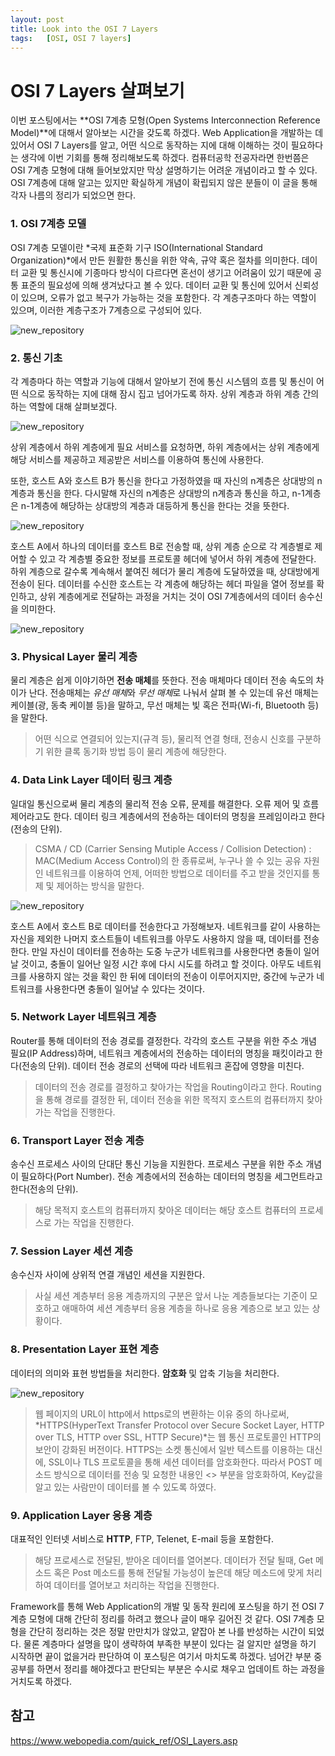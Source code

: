 ```yaml
---
layout: post
title: Look into the OSI 7 Layers
tags:   [OSI, OSI 7 layers]
---
```


# OSI 7 Layers 살펴보기

이번 포스팅에서는 **OSI 7계층 모형(Open Systems Interconnection Reference Model)**에 대해서 알아보는 시간을 갖도록 하겠다. Web Application을 개발하는 데 있어서 OSI 7 Layers를 알고, 어떤 식으로 동작하는 지에 대해 이해하는 것이 필요하다는 생각에 이번 기회를 통해 정리해보도록 하겠다. 컴퓨터공학 전공자라면 한번쯤은 OSI 7계층 모형에 대해 들어보았지만 막상 설명하기는 어려운 개념이라고 할 수 있다. OSI 7계층에 대해 알고는 있지만 확실하게 개념이 확립되지 않은 분들이 이 글을 통해 각자 나름의 정리가 되었으면 한다.

### 1. OSI 7계층 모델

OSI 7계층 모델이란 *국제 표준화 기구 ISO(International Standard Organization)*에서 만든 원활한 통신을 위한 약속, 규약 혹은 절차를 의미한다. 데이터 교환 및 통신시에 기종마다 방식이 다르다면 혼선이 생기고 어려움이 있기 때문에 공통 표준의 필요성에 의해 생겨났다고 볼 수 있다. 데이터 교환 및 통신에 있어서 신뢰성이 있으며, 오류가 없고 복구가 가능하는 것을 포함한다. 각 계층구조마다 하는 역할이 있으며, 이러한 계층구조가 7계층으로 구성되어 있다.

![new_repository](/images/Look_Into_OSI_7_Layers/Look_Into_OSI_7_Layers_1.png)
<br/>

### 2. 통신 기초

각 계층마다 하는 역할과 기능에 대해서 알아보기 전에 통신 시스템의 흐름 및 통신이 어떤 식으로 동작하는 지에 대해 잠시 집고 넘어가도록 하자. 상위 계층과 하위 계층 간의 하는 역할에 대해 살펴보겠다.

![new_repository](/images/Look_Into_OSI_7_Layers/Look_Into_OSI_7_Layers_2.png)
<br/>

상위 계층에서 하위 계층에게 필요 서비스를 요청하면, 하위 계층에서는 상위 계층에게 해당 서비스를 제공하고 제공받은 서비스를 이용하여 통신에 사용한다.

또한, 호스트 A와 호스트 B가 통신을 한다고 가정하였을 때 자신의 n계층은 상대방의 n계층과 통신을 한다. 다시말해 자신의 n계층은 상대방의 n계층과 통신을 하고, n-1계층은 n-1계층에 해당하는 상대방의 계층과 대등하게 통신을 한다는 것을 뜻한다.

![new_repository](/images/Look_Into_OSI_7_Layers/Look_Into_OSI_7_Layers_3.png)
<br/>

호스트 A에서 하나의 데이터를 호스트 B로 전송할 때, 상위 계층 순으로 각 계층별로 제어할 수 있고 각 계층별 중요한 정보를 프로토콜 헤더에 넣어서 하위 계층에 전달한다. 하위 계층으로 갈수록 계속해서 붙여진 헤더가 물리 계층에 도달하였을 때, 상대방에게 전송이 된다. 데이터를 수신한 호스트는 각 계층에 해당하는 헤더 파일을 열어 정보를 확인하고, 상위 계층에게로 전달하는 과정을 거치는 것이 OSI 7계층에서의 데이터 송수신을 의미한다.

![new_repository](/images/Look_Into_OSI_7_Layers/Look_Into_OSI_7_Layers_4.png)
<br/>

### 3. Physical Layer 물리 계층

물리 계층은 쉽게 이야기하면 **전송 매체**를 뜻한다. 전송 매체마다 데이터 전송 속도의 차이가 난다. 전송매체는 *유선 매체*와 *무선 매체*로 나눠서 살펴 볼 수 있는데 유선 매체는 케이블(광, 동축 케이블 등)을 말하고, 무선 매체는 빛 혹은 전파(Wi-fi, Bluetooth 등)을 말한다.
> 어떤 식으로 연결되어 있는지(규격 등), 물리적 연결 형태, 전송시 신호를 구분하기 위한 클록 동기화 방법 등이 물리 계층에 해당한다.

### 4. Data Link Layer 데이터 링크 계층

일대일 통신으로써 물리 계층의 물리적 전송 오류, 문제를 해결한다. 오류 제어 및 흐름 제어라고도 한다. 데이터 링크 계층에서의 전송하는 데이터의 명칭을 프레임이라고 한다(전송의 단위).
> CSMA / CD (Carrier Sensing Mutiple Access / Collision Detection) : MAC(Medium Access Control)의 한 종류로써, 누구나 쓸 수 있는 공유 자원인 네트워크를 이용하여 언제, 어떠한 방법으로 데이터를 주고 받을 것인지를 통제 및 제어하는 방식을 말한다.

![new_repository](/images/Look_Into_OSI_7_Layers/Look_Into_OSI_7_Layers_5.png)
<br/>

호스트 A에서 호스트 B로 데이터를 전송한다고 가정해보자. 네트워크를 같이 사용하는 자신을 제외한 나머지 호스트들이 네트워크를 아무도 사용하지 않을 때, 데이터를 전송한다. 만일 자신이 데이터를 전송하는 도중 누군가 네트워크를 사용한다면 충돌이 일어날 것이고, 충돌이 일어난 일정 시간 후에 다시 시도를 하려고 할 것이다. 아무도 네트워크를 사용하지 않는 것을 확인 한 뒤에 데이터의 전송이 이루어지지만, 중간에 누군가 네트워크를 사용한다면 충돌이 일어날 수 있다는 것이다.

### 5. Network Layer 네트워크 계층

Router를 통해 데이터의 전송 경로를 결정한다. 각각의 호스트 구분을 위한 주소 개념 필요(IP Address)하며, 네트워크 계층에서의 전송하는 데이터의 명칭을 패킷이라고 한다(전송의 단위). 데이터 전송 경로의 선택에 따라 네트워크 혼잡에 영향을 미친다.
> 데이터의 전송 경로를 결정하고 찾아가는 작업을 Routing이라고 한다. Routing을 통해 경로를 결정한 뒤, 데이터 전송을 위한 목적지 호스트의 컴퓨터까지 찾아가는 작업을 진행한다. 

### 6. Transport Layer 전송 계층

송수신 프로세스 사이의 단대단 통신 기능을 지원한다. 프로세스 구분을 위한 주소 개념이 필요하다(Port Number). 전송 계층에서의 전송하는 데이터의 명칭을 세그먼트라고 한다(전송의 단위).
> 해당 목적지 호스트의 컴퓨터까지 찾아온 데이터는 해당 호스트 컴퓨터의 프로세스로 가는 작업을 진행한다. 

### 7. Session Layer 세션 계층

송수신자 사이에 상위적 연결 개념인 세션을 지원한다.
> 사실 세션 계층부터 응용 계층까지의 구분은 앞서 나눈 계층들보다는 기준이 모호하고 애매하여 세션 계층부터 응용 계층을 하나로 응용 계층으로 보고 있는 상황이다.

### 8. Presentation Layer 표현 계층

데이터의 의미와 표현 방법들을 처리한다. **암호화** 및 압축 기능을 처리한다.

![new_repository](/images/Look_Into_OSI_7_Layers/Look_Into_OSI_7_Layers_6.png)
<br/>

> 웹 페이지의 URL이 http에서 https로의 변환하는 이유 중의 하나로써, *HTTPS(HyperText Transfer Protocol over Secure Socket Layer, HTTP over TLS, HTTP over SSL, HTTP Secure)*는 웹 통신 프로토콜인 HTTP의 보안이 강화된 버전이다. HTTPS는 소켓 통신에서 일반 텍스트를 이용하는 대신에, SSL이나 TLS 프로토콜을 통해 세션 데이터를 암호화한다. 따라서 POST 메소드 방식으로 데이터를 전송 및 요청한 내용인 <<body>> 부분을 암호화하여, Key값을 알고 있는 사람만이 데이터를 볼 수 있도록 하였다.

### 9. Application Layer 응용 계층

대표적인 인터넷 서비스로 **HTTP**, FTP, Telenet, E-mail 등을 포함한다.
> 해당 프로세스로 전달된, 받아온 데이터를 열어본다. 데이터가 전달 될때, Get 메소드 혹은 Post 메소드를 통해 전달될 가능성이 높은데 해당 메소드에 맞게 처리하여 데이터를 열어보고 처리하는 작업을 진행한다.

Framework를 통해 Web Application의 개발 및 동작 원리에 포스팅을 하기 전 OSI 7계층 모형에 대해 간단히 정리를 하려고 했으나 글이 매우 길어진 것 같다. OSI 7계층 모형을 간단히 정리하는 것은 정말 만만치가 않았고, 얕잡아 본 나를 반성하는 시간이 되었다. 물론 계층마다 설명을 많이 생략하여 부족한 부분이 있다는 걸 알지만 설명을 하기 시작하면 끝이 없을거라 판단하여 이 포스팅은 여기서 마치도록 하겠다. 넘어간 부분 중 공부를 하면서 정리를 해야겠다고 판단되는 부분은 수시로 채우고 업데이트 하는 과정을 거치도록 하겠다.

## 참고
<https://www.webopedia.com/quick_ref/OSI_Layers.asp>
